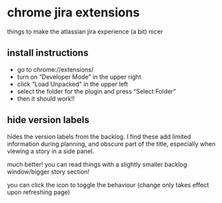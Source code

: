 # chrome jira extensions

things to make the atlassian jira experience (a bit) nicer

## install instructions

- go to chrome://extensions/
- turn on “Developer Mode” in the upper right
- click “Load Unpacked” in the upper left
- select the folder for the plugin and press “Select Folder”
- then it should work!!

## hide version labels

hides the version labels from the backlog. I find these add limited information during planning, and obscure part of the title, especially when viewing a story in a side panel.

much better! you can read things with a slightly smaller backlog window/bigger story section!

you can click the icon to toggle the behaviour (change only takes effect upon refreshing page)
